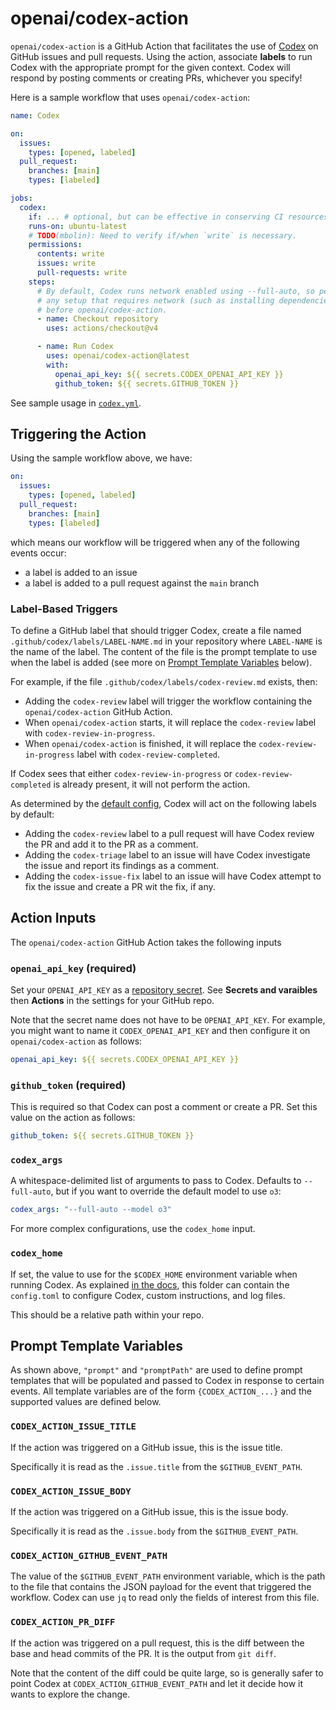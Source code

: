 # openai/codex-action

`openai/codex-action` is a GitHub Action that facilitates the use of [Codex](https://github.com/openai/codex) on GitHub issues and pull requests. Using the action, associate **labels** to run Codex with the appropriate prompt for the given context. Codex will respond by posting comments or creating PRs, whichever you specify!

Here is a sample workflow that uses `openai/codex-action`:

```yaml
name: Codex

on:
  issues:
    types: [opened, labeled]
  pull_request:
    branches: [main]
    types: [labeled]

jobs:
  codex:
    if: ... # optional, but can be effective in conserving CI resources
    runs-on: ubuntu-latest
    # TODO(mbolin): Need to verify if/when `write` is necessary.
    permissions:
      contents: write
      issues: write
      pull-requests: write
    steps:
      # By default, Codex runs network enabled using --full-auto, so perform
      # any setup that requires network (such as installing dependencies)
      # before openai/codex-action.
      - name: Checkout repository
        uses: actions/checkout@v4

      - name: Run Codex
        uses: openai/codex-action@latest
        with:
          openai_api_key: ${{ secrets.CODEX_OPENAI_API_KEY }}
          github_token: ${{ secrets.GITHUB_TOKEN }}
```

See sample usage in [`codex.yml`](../../workflows/codex.yml).

## Triggering the Action

Using the sample workflow above, we have:

```yaml
on:
  issues:
    types: [opened, labeled]
  pull_request:
    branches: [main]
    types: [labeled]
```

which means our workflow will be triggered when any of the following events occur:

- a label is added to an issue
- a label is added to a pull request against the `main` branch

### Label-Based Triggers

To define a GitHub label that should trigger Codex, create a file named `.github/codex/labels/LABEL-NAME.md` in your repository where `LABEL-NAME` is the name of the label. The content of the file is the prompt template to use when the label is added (see more on [Prompt Template Variables](#prompt-template-variables) below).

For example, if the file `.github/codex/labels/codex-review.md` exists, then:

- Adding the `codex-review` label will trigger the workflow containing the `openai/codex-action` GitHub Action.
- When `openai/codex-action` starts, it will replace the `codex-review` label with `codex-review-in-progress`.
- When `openai/codex-action` is finished, it will replace the `codex-review-in-progress` label with `codex-review-completed`.

If Codex sees that either `codex-review-in-progress` or `codex-review-completed` is already present, it will not perform the action.

As determined by the [default config](./src/default-label-config.ts), Codex will act on the following labels by default:

- Adding the `codex-review` label to a pull request will have Codex review the PR and add it to the PR as a comment.
- Adding the `codex-triage` label to an issue will have Codex investigate the issue and report its findings as a comment.
- Adding the `codex-issue-fix` label to an issue will have Codex attempt to fix the issue and create a PR wit the fix, if any.

## Action Inputs

The `openai/codex-action` GitHub Action takes the following inputs

### `openai_api_key` (required)

Set your `OPENAI_API_KEY` as a [repository secret](https://docs.github.com/en/actions/security-for-github-actions/security-guides/using-secrets-in-github-actions). See **Secrets and varaibles** then **Actions** in the settings for your GitHub repo.

Note that the secret name does not have to be `OPENAI_API_KEY`. For example, you might want to name it `CODEX_OPENAI_API_KEY` and then configure it on `openai/codex-action` as follows:

```yaml
openai_api_key: ${{ secrets.CODEX_OPENAI_API_KEY }}
```

### `github_token` (required)

This is required so that Codex can post a comment or create a PR. Set this value on the action as follows:

```yaml
github_token: ${{ secrets.GITHUB_TOKEN }}
```

### `codex_args`

A whitespace-delimited list of arguments to pass to Codex. Defaults to `--full-auto`, but if you want to override the default model to use `o3`:

```yaml
codex_args: "--full-auto --model o3"
```

For more complex configurations, use the `codex_home` input.

### `codex_home`

If set, the value to use for the `$CODEX_HOME` environment variable when running Codex. As explained [in the docs](https://github.com/openai/codex/tree/main/codex-rs#readme), this folder can contain the `config.toml` to configure Codex, custom instructions, and log files.

This should be a relative path within your repo.

## Prompt Template Variables

As shown above, `"prompt"` and `"promptPath"` are used to define prompt templates that will be populated and passed to Codex in response to certain events. All template variables are of the form `{CODEX_ACTION_...}` and the supported values are defined below.

### `CODEX_ACTION_ISSUE_TITLE`

If the action was triggered on a GitHub issue, this is the issue title.

Specifically it is read as the `.issue.title` from the `$GITHUB_EVENT_PATH`.

### `CODEX_ACTION_ISSUE_BODY`

If the action was triggered on a GitHub issue, this is the issue body.

Specifically it is read as the `.issue.body` from the `$GITHUB_EVENT_PATH`.

### `CODEX_ACTION_GITHUB_EVENT_PATH`

The value of the `$GITHUB_EVENT_PATH` environment variable, which is the path to the file that contains the JSON payload for the event that triggered the workflow. Codex can use `jq` to read only the fields of interest from this file.

### `CODEX_ACTION_PR_DIFF`

If the action was triggered on a pull request, this is the diff between the base and head commits of the PR. It is the output from `git diff`.

Note that the content of the diff could be quite large, so is generally safer to point Codex at `CODEX_ACTION_GITHUB_EVENT_PATH` and let it decide how it wants to explore the change.

